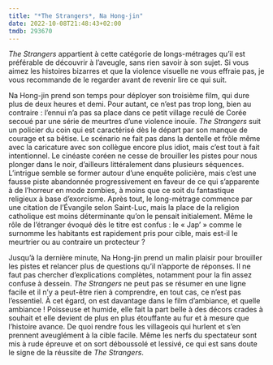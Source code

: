 ```yaml
---
title: "*The Strangers*, Na Hong-jin"
date: 2022-10-08T21:48:43+02:00
tmdb: 293670 
---
```


*The Strangers* appartient à cette catégorie de longs-métrages qu’il est préférable de découvrir à l’aveugle, sans rien savoir à son sujet. Si vous aimez les histoires bizarres et que la violence visuelle ne vous effraie pas, je vous recommande de le regarder avant de revenir lire ce qui suit.

Na Hong-jin prend son temps pour déployer son troisième film, qui dure plus de deux heures et demi. Pour autant, ce n’est pas trop long, bien au contraire : l’ennui n’a pas sa place dans ce petit village reculé de Corée secoué par une série de meurtres d’une violence inouïe. *The Strangers* suit un policier du coin qui est caractérisé dès le départ par son manque de courage et sa bêtise. Le scénario ne fait pas dans la dentelle et frôle même avec la caricature avec son collègue encore plus idiot, mais c’est tout à fait intentionnel. Le cinéaste coréen ne cesse de brouiller les pistes pour nous plonger dans le noir, d’ailleurs littéralement dans plusieurs séquences. L’intrigue semble se former autour d’une enquête policière, mais c’est une fausse piste abandonnée progressivement en faveur de ce qui s’apparente à de l’horreur en mode zombies, à moins que ce soit du fantastique religieux à base d’exorcisme. Après tout, le long-métrage commence par une citation de l’Évangile selon Saint-Luc, mais la place de la religion catholique est moins déterminante qu’on le pensait initialement. Même le rôle de l’étranger évoqué dès le titre est confus : le « Jap’ » comme le surnomme les habitants est rapidement pris pour cible, mais est-il le meurtrier ou au contraire un protecteur ?

Jusqu’à la dernière minute, Na Hong-jin prend un malin plaisir pour brouiller les pistes et relancer plus de questions qu’il n’apporte de réponses. Il ne faut pas chercher d’explications complètes, notamment pour la fin assez confuse à dessein. *The Strangers* ne peut pas se résumer en une ligne facile et il n’y a peut-être rien à comprendre, en tout cas, ce n’est pas l’essentiel. À cet égard, on est davantage dans le film d’ambiance, et quelle ambiance ! Poisseuse et humide, elle fait la part belle à des décors crades à souhait et elle devient de plus en plus étouffante au fur et à mesure que l’histoire avance. De quoi rendre fous les villageois qui hurlent et s’en prennent aveuglément à la cible facile. Même les nerfs du spectateur sont mis à rude épreuve et on sort déboussolé et lessivé, ce qui est sans doute le signe de la réussite de *The Strangers*. 

